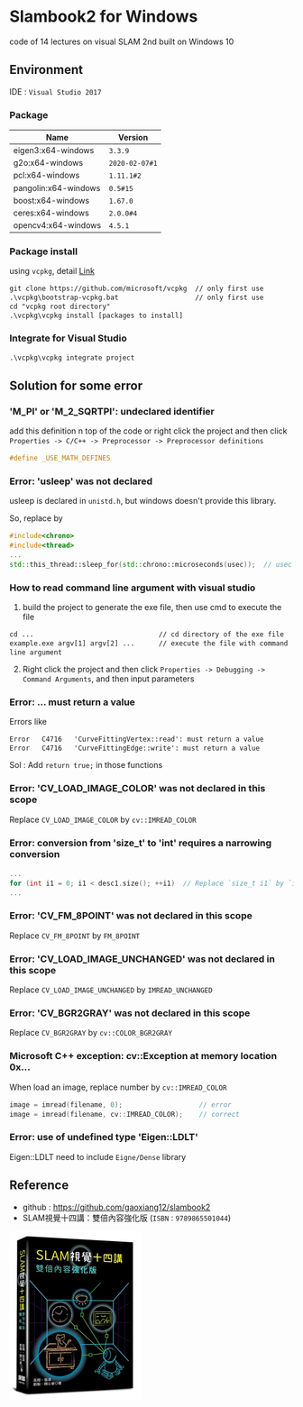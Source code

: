 # Slambook2 for Windows
code of 14 lectures on visual SLAM 2nd built on Windows 10

## Environment
IDE : `Visual Studio 2017`

### Package
|Name|Version|
|-|-|
|eigen3:x64-windows|`3.3.9`|
|g2o:x64-windows|`2020-02-07#1`|
|pcl:x64-windows|`1.11.1#2`|
|pangolin:x64-windows|`0.5#15`|
|boost:x64-windows|`1.67.0`|
|ceres:x64-windows|`2.0.0#4`|
|opencv4:x64-windows|`4.5.1`|

### Package install

using `vcpkg`, detail [Link](https://github.com/Microsoft/vcpkg)
```shell
git clone https://github.com/microsoft/vcpkg  // only first use
.\vcpkg\bootstrap-vcpkg.bat                   // only first use
cd "vcpkg root directory"
.\vcpkg\vcpkg install [packages to install]
```

### Integrate for Visual Studio
```shell
.\vcpkg\vcpkg integrate project
```

## Solution for some error
### 'M_PI' or 'M_2_SQRTPI': undeclared identifier
add this definition n top of the code or right click the project and then click `Properties -> C/C++ -> Preprocessor -> Preprocessor definitions`
```c++
#define _USE_MATH_DEFINES
```
### Error: 'usleep' was not declared
usleep is declared in `unistd.h`, but windows doesn't provide this library.

So, replace by
```c++
#include<chrono>
#include<thread>
...
std::this_thread::sleep_for(std::chrono::microseconds(usec));  // usec is time for sleeping in microsecond
```

### How to read command line argument with visual studio
1. build the project to generate the exe file, then use cmd to execute the file
```shell
cd ...                               // cd directory of the exe file 
example.exe argv[1] argv[2] ...      // execute the file with command line argument
```
2. Right click the project and then click `Properties -> Debugging -> Command Arguments`, and then input parameters 

### Error: ... must return a value
Errors like
```shell
Error	C4716	'CurveFittingVertex::read': must return a value
Error	C4716	'CurveFittingEdge::write': must return a value
```
Sol : Add `return true;` in those functions

### Error: 'CV_LOAD_IMAGE_COLOR' was not declared in this scope
Replace `CV_LOAD_IMAGE_COLOR` by `cv::IMREAD_COLOR`

### Error: conversion from 'size_t' to 'int' requires a narrowing conversion
```c++
...
for (int i1 = 0; i1 < desc1.size(); ++i1)  // Replace `size_t i1` by `int i1`
...
```

### Error: 'CV_FM_8POINT' was not declared in this scope
Replace `CV_FM_8POINT` by `FM_8POINT`

### Error: 'CV_LOAD_IMAGE_UNCHANGED' was not declared in this scope
Replace `CV_LOAD_IMAGE_UNCHANGED` by `IMREAD_UNCHANGED`

### Error: 'CV_BGR2GRAY' was not declared in this scope
Replace `CV_BGR2GRAY` by `cv::COLOR_BGR2GRAY`

### Microsoft C++ exception: cv::Exception at memory location 0x...
When load an image, replace number by `cv::IMREAD_COLOR` 
```C++
image = imread(filename, 0);                   // error
image = imread(filename, cv::IMREAD_COLOR);    // correct
```

### Error: use of undefined type 'Eigen::LDLT'
Eigen::LDLT need to include `Eigne/Dense` library

## Reference
* github : https://github.com/gaoxiang12/slambook2
* SLAM視覺十四講：雙倍內容強化版 (`ISBN：9789865501044`)

![Reference](https://github.com/Offliners/SLAM/blob/main/reference.png)
